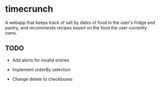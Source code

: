 # timecrunch

A webapp that keeps track of sell by dates of food in the user's fridge and pantry, and recommends recipes based on the food the user currently owns.

## TODO

* Add alerts for invalid entries

* Implement orderBy selection

* Change delete to checkboxes